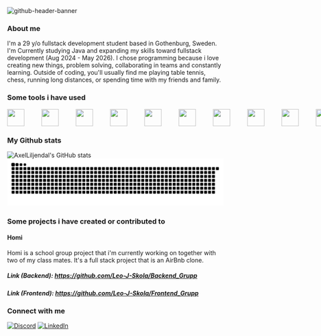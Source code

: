 <img width="2125" height="575" alt="github-header-banner" src="https://github.com/user-attachments/assets/a7ef96c0-05f6-4339-970f-4fe63d1d8b3b" />

### About me
I'm a 29 y/o fullstack development student based in Gothenburg, Sweden.
I'm Currently studying Java and expanding my skills toward fullstack development (Aug 2024 - May 2026). 
I chose programming because i love creating new things, problem solving, collaborating in teams and constantly learning.
Outside of coding, you'll usually find me playing table tennis, chess, running long distances, or spending time with my friends and family.

### Some tools i have used
<span style="display: flex; gap: 40px;">
  <img src="https://cdn.jsdelivr.net/gh/devicons/devicon/icons/react/react-original.svg" width="40" height="40"/>
  <img src="https://cdn.jsdelivr.net/gh/devicons/devicon/icons/python/python-original.svg" width="40" height="40"/>
  <img src="https://cdn.jsdelivr.net/gh/devicons/devicon/icons/html5/html5-original.svg" width="40" height="40"/>
  <img src="https://cdn.jsdelivr.net/gh/devicons/devicon/icons/docker/docker-original.svg" width="40" height="40"/>
  <img src="https://cdn.jsdelivr.net/gh/devicons/devicon/icons/typescript/typescript-original.svg" width="40" height="40"/>
  <img src="https://cdn.jsdelivr.net/gh/devicons/devicon/icons/java/java-original.svg" width="40" height="40"/>
  <img src="https://cdn.jsdelivr.net/gh/devicons/devicon/icons/css3/css3-original.svg" width="40" height="40"/>
  <img src="https://cdn.jsdelivr.net/gh/devicons/devicon/icons/amazonwebservices/amazonwebservices-original-wordmark.svg" width="40" height="40"/>
  <img src="https://cdn.jsdelivr.net/gh/devicons/devicon/icons/spring/spring-original.svg" width="40" height="40"/>
  <img src="https://cdn.jsdelivr.net/gh/devicons/devicon/icons/javascript/javascript-original.svg" width="40" height="40"/>
  <img src="https://cdn.jsdelivr.net/gh/devicons/devicon/icons/postgresql/postgresql-original.svg" width="40" height="40"/>
  <img src="https://cdn.jsdelivr.net/gh/devicons/devicon/icons/mongodb/mongodb-original.svg" width="40" height="40"/>

  <img src="https://cdn.jsdelivr.net/gh/devicons/devicon/icons/vscode/vscode-original.svg" width="40" height="40" alt="VS Code" title="Visual Studio Code"/>
  <img src="https://cdn.jsdelivr.net/gh/devicons/devicon/icons/intellij/intellij-original.svg" width="40" height="40" alt="IntelliJ IDEA" title="IntelliJ IDEA"/>
  <img src="https://cdn.jsdelivr.net/gh/devicons/devicon/icons/visualstudio/visualstudio-plain.svg" width="40" height="40" alt="Visual Studio" title="Visual Studio Community"/>
</span>


### My Github stats
![AxelLiljendal's GitHub stats](https://github-readme-stats.vercel.app/api?username=AxelLiljendal&show_icons=true&theme=tokyonight)
![Snake animation](https://raw.githubusercontent.com/AxelLiljendal/AxelLiljendal/output/github-contribution-grid-snake-dark.svg)

### Some projects i have created or contributed to

#### Homi
Homi is a school group project that i'm currently working on together with two of my class mates.
It's a full stack project that is an AirBnb clone.

##### **Link (Backend)**: https://github.com/Leo-J-Skola/Backend_Grupp
##### **Link (Frontend)**: https://github.com/Leo-J-Skola/Frontend_Grupp


### Connect with me
[![Discord](https://img.shields.io/badge/-Discord-5865F2?style=flat-square&logo=discord&logoColor=white)](https://discord.com/users/77liljendal)
[![LinkedIn](https://img.shields.io/badge/-LinkedIn-0A66C2?style=flat-square&logo=linkedin&logoColor=white)](https://www.linkedin.com/in/axelliljendal/)
